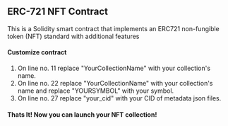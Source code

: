 ## ERC-721 NFT Contract

This is a Solidity smart contract that implements an ERC721 non-fungible token (NFT) standard with additional features


#### Customize contract
1. On line no. 11 replace "YourCollectionName" with your collection's name.
2. On line no. 22 replace "YourCollectionName" with your collection's name and replace "YOURSYMBOL" with your symbol.
3. On line no. 27 replace "your_cid" with your CID of metadata json files.

#### Thats It! Now you can launch your NFT collection!

